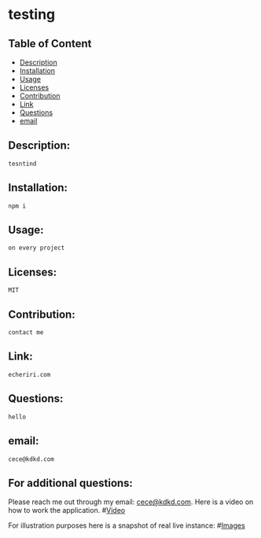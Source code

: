 
# testing


## Table of Content

- [Description](#Description)
- [Installation](#Installation)
- [Usage](#Usage)
- [Licenses](#Licenses)
- [Contribution](#Contribution)
- [Link](#Link)
- [Questions](#Questions)
- [email](#email)

## Description:
    tesntind
## Installation:
    npm i
## Usage:
    on every project
## Licenses:
    MIT
## Contribution:
    contact me
## Link:
    echeriri.com
## Questions:
    hello
## email:
    cece@kdkd.com

## For additional questions:
   Please reach me out through my email: cece@kdkd.com.
   Here is a video on how to work the application.
#[Video](https://drive.google.com/file/d/1tl1pwlHSfMgXHlhJiNjzWUhO9NW5Duhr/view?usp=sharing)

For illustration purposes here is a snapshot of real live instance:
#[Images](https://raw.githubusercontent.com/Rey79-coder/README-generator/main/assets/img/README-sample-template-1920x720.png)

